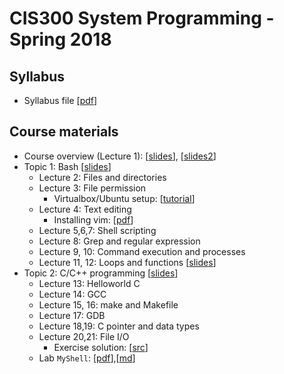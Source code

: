 CIS300 System Programming - Spring 2018
===

<!--

Section 1, Bash and Vim
---

- Lecture 1,2,3,4 are on Blackboard.
- Version [[webpage](1_bash.md)]
- Version [[pdf](1_bash.pdf)]

Section 2, C/C++, Gcc, Makefile and Gdb
---

- Version [[webpage](2_c.md)]
- Version [[pdf](2_c.pdf)]

Mock exam (with solutions)
---

- [[link](mock_exam/mock1-withanswers.md)]

-->
Syllabus
---

- Syllabus file [[pdf](syllabus-cis300.pdf)]

Course materials
---

- Course overview (Lecture 1): [[slides](Lecture1.pdf)], [[slides2](overview.pdf)]
- Topic 1: Bash [[slides](Lecture-T1.pdf)]
    - Lecture 2: Files and directories
    - Lecture 3: File permission 
        - Virtualbox/Ubuntu setup: [[tutorial](VirtualBoxTutorial.pdf)]
    - Lecture 4: Text editing 
        - Installing vim: [[pdf](install_vim.pdf)]
    - Lecture 5,6,7: Shell scripting
    - Lecture 8: Grep and regular expression
    - Lecture 9, 10: Command execution and processes
    - Lecture 11, 12: Loops and functions [[slides](Lecture-TA-loops.pptx)]
- Topic 2: C/C++ programming [[slides](Lecture-T2.pdf)]
    - Lecture 13: Helloworld C 
    - Lecture 14: GCC
    - Lecture 15, 16: make and Makefile
    - Lecture 17: GDB
    - Lecture 18,19: C pointer and data types
    - Lecture 20,21: File I/O
        - Exercise solution: [[src](demos/apr11/exercise.c)]
    - Lab `MyShell`: [[pdf](2_lab_myshell-h.pdf)],[[md](2_lab_myshell.md)]

